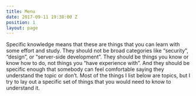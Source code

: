 ```yaml
---
title: Menu
date: 2017-09-11 19:38:00 Z
position: 1
layout: page
---
```


Specific knowledge means that these are things that you can learn with some effort and study. They should not be broad categories like “security”, “design”, or “server-side development”. They should be things you know or know how to do, not things you “have experience with”. And they should be specific enough that somebody can feel comfortable saying they understand the topic or don’t. Most of the things I list below are topics, but I try to lay out a specific set of things that you would need to know to understand it.